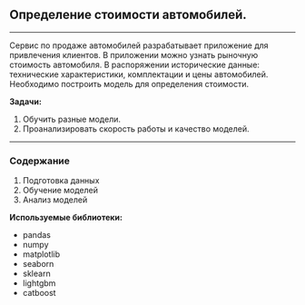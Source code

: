 ## Определение стоимости автомобилей.
------------
Сервис по продаже автомобилей разрабатывает приложение для привлечения клиентов. В приложении можно узнать рыночную стоимость автомобиля. В распоряжении исторические данные: технические характеристики, комплектации и цены автомобилей. Необходимо построить модель для определения стоимости.

**Задачи:**
1. Обучить разные модели. 
2. Проанализировать скорость работы и качество моделей.
----------------
### Содержание
1. Подготовка данных
2. Обучение моделей
3. Анализ моделей

**Используемые библиотеки:**
* pandas
* numpy
* matplotlib
* seaborn
* sklearn
* lightgbm
* catboost